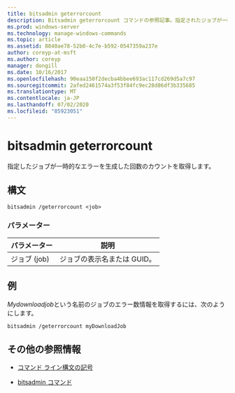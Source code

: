 ```yaml
---
title: bitsadmin geterrorcount
description: Bitsadmin geterrorcount コマンドの参照記事。指定されたジョブが一時的なエラーを生成した回数のカウントを取得します。
ms.prod: windows-server
ms.technology: manage-windows-commands
ms.topic: article
ms.assetid: 8840ae78-52b0-4c7e-b592-0547359a237e
author: coreyp-at-msft
ms.author: coreyp
manager: dongill
ms.date: 10/16/2017
ms.openlocfilehash: 90eaa150f2decba4bbee693ac117cd269d5a7c97
ms.sourcegitcommit: 2afed2461574a3f53f84fc9ec28d86df3b335685
ms.translationtype: MT
ms.contentlocale: ja-JP
ms.lasthandoff: 07/02/2020
ms.locfileid: "85923051"
---
```

# <a name="bitsadmin-geterrorcount"></a>bitsadmin geterrorcount

指定したジョブが一時的なエラーを生成した回数のカウントを取得します。

## <a name="syntax"></a>構文

```
bitsadmin /geterrorcount <job>
```

### <a name="parameters"></a>パラメーター

| パラメーター | 説明 |
| -------------- | -------------- |
| ジョブ (job) | ジョブの表示名または GUID。 |

## <a name="examples"></a>例

*Mydownloadjob*という名前のジョブのエラー数情報を取得するには、次のようにします。

```
bitsadmin /geterrorcount myDownloadJob
```

## <a name="additional-references"></a>その他の参照情報

- [コマンド ライン構文の記号](command-line-syntax-key.md)

- [bitsadmin コマンド](bitsadmin.md)
